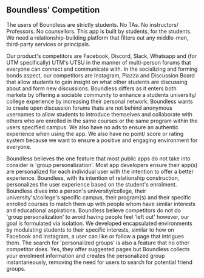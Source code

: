 Boundless' Competition
---------------------------
The users of Boundless are strictly students. No TAs. No instructors/ Professors. No counsellors. 
This app is built by students, for the students. We need a relationship-building platform that filters
out any middle-men, third-party services or principals. 

Our product's competitors are Facebook, Discord, Slack, Whatsapp and (for UTM specifically) 
UTM's UTSU in the manner of multi-person forums that everyone can connect and communicate
with. In the socializing and forming bonds aspect, our competitors are Instagram, Piazza and 
Discussion Board that allow students to gain insight on what other students are discussing about 
and form new discussions. Boundless differs as it enters both markets by offering a sociable 
community to enhance a students university/ college experience by increasing their personal
network. Boundless wants to create open discussion forums thats are not behind anonymous 
usernames to allow students to introduce themselves and collaborate with others who are 
enrolled in the same courses or the same program within the users specified campus. We also
have no ads to ensure an authentic experience when using the app. We also have no point/ score
or rating system because we want to ensure a positive and engaging environment for everyone.

Boundless believes the one feature that most public apps do not take into consider is 'group
personalization'. Most app developers ensure their app(s) are personalized for each individual
user with the intention to offer a better experience. Boundless, with its intention of relationship
construction, personalizes the user experience based on the student's enrolment. Boundless
dives into a person's university/college, their university's/college's specific campus, their
program(s) and their specific enrolled courses to match them up with people whom have similar
interests and educational aspirations. Boundless believe competitors do not do 'group personalization'
to avoid having people feel 'left out' however, our goal is formulated via isolation. We developed
encapsulated environments by modulating students to their specific interests, similar to how on
Facebook and Instagram, a user can like or follow a page that intrigues them. The search for 
'personalized groups' is also a feature that no other competitor does. Yes, they offer suggested
pages but Boundless collects your enrolment information and creates the personalized group
instantaneously, removing the need for users to search for potential friend groups.